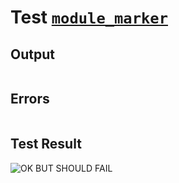 # Test [`module_marker`](../doc/tests/statement_usage.md#L168)

## Output

```,plain
```

## Errors

```,plain
```

## Test Result

![OK BUT SHOULD FAIL](../doc/tests/.test/module_marker.png)
